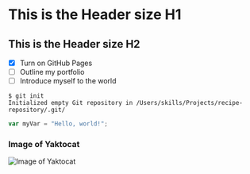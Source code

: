 # This is the Header size H1
## This is the Header size H2

- [x] Turn on GitHub Pages
- [ ] Outline my portfolio
- [ ] Introduce myself to the world
      
```
$ git init
Initialized empty Git repository in /Users/skills/Projects/recipe-repository/.git/
```

``` javascript
var myVar = "Hello, world!";
```

### Image of Yaktocat
![Image of Yaktocat](https://octodex.github.com/images/yaktocat.png)


